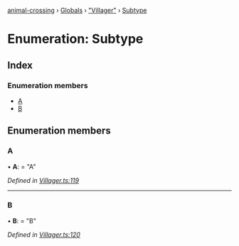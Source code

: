 [animal-crossing](../README.md) › [Globals](../globals.md) › ["Villager"](../modules/_villager_.md) › [Subtype](_villager_.subtype.md)

# Enumeration: Subtype

## Index

### Enumeration members

* [A](_villager_.subtype.md#a)
* [B](_villager_.subtype.md#b)

## Enumeration members

###  A

• **A**: = "A"

*Defined in [Villager.ts:119](https://github.com/Norviah/animal-crossing/blob/267b9fa/module/types/Villager.ts#L119)*

___

###  B

• **B**: = "B"

*Defined in [Villager.ts:120](https://github.com/Norviah/animal-crossing/blob/267b9fa/module/types/Villager.ts#L120)*
